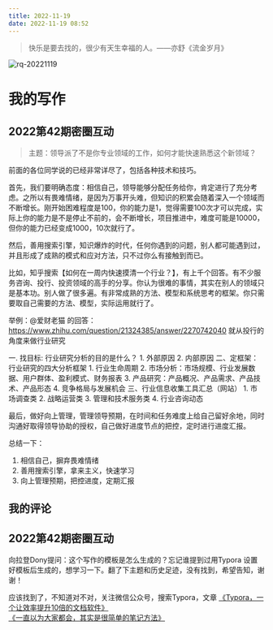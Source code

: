 ```yaml
---
title: 2022-11-19
date: 2022-11-19 08:52
---
```


> 快乐是要去找的，很少有天生幸福的人。——亦舒《流金岁月》

![rq-20221119](http://images.iotop.work/upic/20221119-rq-20221119.jpg)

# 我的写作

## 2022第42期密圈互动

> 主题：领导派了不是你专业领域的工作，如何才能快速熟悉这个新领域？


前面的各位同学说的已经非常详尽了，包括各种技术和技巧。

首先，我们要明确态度：相信自己，领导能够分配任务给你，肯定进行了充分考虑。之所以有畏难情绪，是因为万事开头难，但知识的积累会随着深入一个领域而不断增长。刚开始困难程度是100，你的能力是1，觉得需要100次才可以完成，实际上你的能力是不是停止不前的，会不断增长，项目推进中，难度可能是10000，但你的能力已经变成1000，10次就行了。

然后，善用搜索引擎，知识爆炸的时代，任何你遇到的问题，别人都可能遇到过，并且形成了成熟的模式和应对方法，只不过你么有接触到而已。

比如，知乎搜索【如何在一周内快速摸清一个行业？】，有上千个回答。有不少服务咨询、投行、投资领域的高手的分享。你认为很难的事情，其实在别人的领域只是基本功。别人做了很多遍。有非常成熟的方法、模型和系统思考的框架。你只需要取自己需要的方法、模型，实际运用就行了。

举例：@爱财老猫 的回答： https://www.zhihu.com/question/21324385/answer/2270742040 就从投行的角度来做行业研究

一. 找目标: 行业研究分析的目的是什么？
    1. 外部原因
    2. 内部原因
二、定框架：行业研究的四大分析框架
    1. 行业生命周期
    2. 市场分析：市场规模、行业发展数据、用户群体、盈利模式、财务报表
    3. 产品研究：产品概况、产品需求、产品技术、产品形态
    4. 竞争格局与发展机会
三、行业信息收集工具汇总（网站）
    1. 市场调查类
    2. 战略运营类
    3. 管理和技术服务类
    4. 行业咨询动态

最后，做好向上管理，管理领导预期，在时间和任务难度上给自己留好余地，同时沟通好取得领导协助的授权，自己做好进度节点的把控，定时进行进度汇报。

总结一下：

1. 相信自己，摒弃畏难情绪
2. 善用搜索引擎，拿来主义，快速学习
3. 向上管理预期，把控进度，定期汇报


## 我的评论

## 2022第42期密圈互动

向拉登Dony提问：这个写作的模板是怎么生成的？忘记谁提到过用Typora 设置好模板后生成的，想学习一下。翻了下主题和历史足迹，没有找到，希望告知，谢谢！

应该找到了，不知道对不对，关注微信公众号，搜索Typora，文章
[《Typora，一个让效率提升10倍的文档软件》](https://mp.weixin.qq.com/s?__biz=MzA3MzA5MTk2MA==&mid=2649673025&idx=1&sn=217e0e05f50b995feee21334a198cb6e)
[《一直以为大家都会，其实是很简单的笔记方法》](https://mp.weixin.qq.com/s/QK-_GAghjhi-7i9JwHprWw)